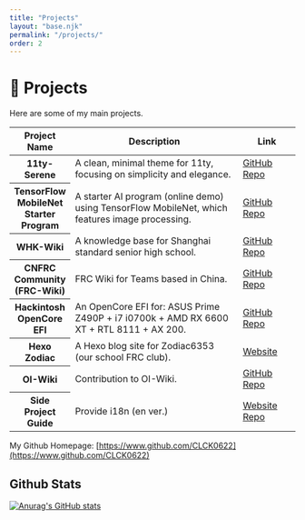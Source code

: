 ```yaml
---
title: "Projects"
layout: "base.njk"
permalink: "/projects/"
order: 2
---
```


# 📑 Projects

Here are some of my main projects.

<table>
    <thead>
        <tr>
            <th style="width: 20%;">Project Name</th>
            <th>Description</th>
            <th style="width: 20%;">Link</th>
        </tr>
    </thead>
    <tbody>
        <tr>
            <th>11ty-Serene</th>
            <td>A clean, minimal theme for 11ty, focusing on simplicity and elegance.</td>
            <td><a href="https://github.com/CLCK0622/11ty-Serene" target="_blank">GitHub Repo</a></td>
        </tr>
        <tr>
            <th>TensorFlow MobileNet Starter Program</th>
            <td>A starter AI program (online demo) using TensorFlow MobileNet, which features image processing.</td>
            <td><a href="https://github.com/CLCK0622/TensorFlow-MobileNet-Starter-Program" target="_blank">GitHub Repo</a></td>
        </tr>
        <tr>
            <th>WHK-Wiki</th>
            <td>A knowledge base for Shanghai standard senior high school.</td>
            <td><a href="https://github.com/CLCK0622/Shanghai-High-School-Knowledge" target="_blank">GitHub Repo</a></td>
        </tr>
        <tr>
            <th>CNFRC Community<br/>(FRC-Wiki)</th>
            <td>FRC Wiki for Teams based in China.</td>
            <td><a href="https://github.com/FRC-China/FRC-Wiki" target="_blank">GitHub Repo</a></td>
        </tr>
        <tr>
            <th>Hackintosh OpenCore EFI</th>
            <td>An OpenCore EFI for: ASUS Prime Z490P + i7 i0700k + AMD RX 6600 XT + RTL 8111 + AX 200.</td>
            <td><a href="https://github.com/CLCK0622/ASUS-Z490P-10700k-6600xt_Hackintosh-OpenCore-EFI" target="_blank">GitHub Repo</a></td>
        </tr>
        <tr>
            <th>Hexo Zodiac</th>
            <td>A Hexo blog site for Zodiac6353 (our school FRC club).</td>
            <td><a href="https://www.zodiac6353.cn/" target="_blank">Website</a></td>
        </tr>
        <tr>
            <th>OI-Wiki</th>
            <td>Contribution to OI-Wiki.</td>
            <td><a href="https://oi-wiki.org/contest/roadmap/" target="_blank">GitHub Repo</a></td>
        </tr>
        <tr>
            <th>Side Project Guide</th>
            <td>Provide i18n (en ver.)</td>
            <td><a href="https://sideproject.guide/en" target="_blank">Website Repo</a></td>
        </tr>
    </tbody>
</table>

My Github Homepage: [https://www.github.com/CLCK0622](https://www.github.com/CLCK0622)

## Github Stats

[![Anurag's GitHub stats](https://github-readme-stats.vercel.app/api?username=CLCK0622&show_icons=true&include_all_commits=true)](https://www.github.com/CLCK0622)